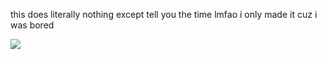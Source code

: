 this does literally nothing except tell you the time lmfao i only made it cuz i was bored

![](https://github.com/user-attachments/assets/4cb19f01-66e1-48e8-84e8-5beb91d6c5aa)
